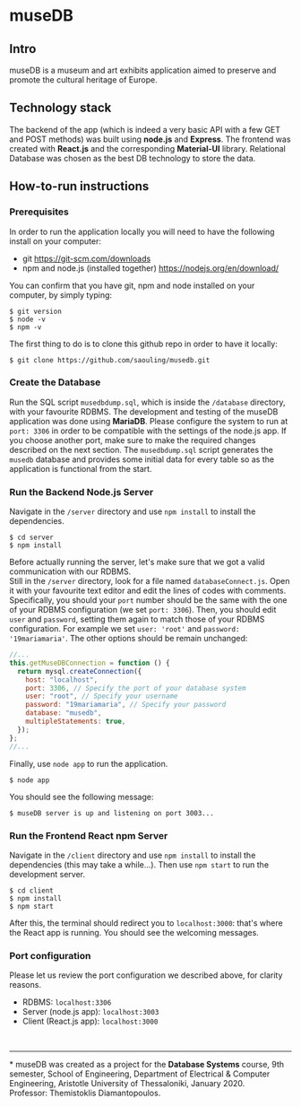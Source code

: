# museDB

## Intro

museDB is a museum and art exhibits application aimed to preserve and promote the cultural heritage of Europe.

## Technology stack

The backend of the app (which is indeed a very basic API with a few GET and POST methods) was built using **node.js** and **Express**. The frontend was created with **React.js** and the corresponding **Material-UI** library. Relational Database was chosen as the best DB technology to store the data.

## How-to-run instructions

### Prerequisites

In order to run the application locally you will need to have the following install on your computer:

- git https://git-scm.com/downloads
- npm and node.js (installed together) https://nodejs.org/en/download/

You can confirm that you have git, npm and node installed on your computer, by simply typing:

```shell
$ git version
$ node -v
$ npm -v
```

The first thing to do is to clone this github repo in order to have it locally:

```shell
$ git clone https://github.com/saouling/musedb.git
```

### Create the Database

Run the SQL script `musedbdump.sql`, which is inside the `/database` directory, with your favourite RDBMS. The development and testing of the museDB application was done using **MariaDB**. Please configure the system to run at `port: 3306` in order to be compatible with the settings of the node.js app. If you choose another port, make sure to make the required changes described on the next section.
The `musedbdump.sql` script generates the `musedb` database and provides some initial data for every table so as the application is functional from the start.

### Run the Backend Node.js Server

Navigate in the `/server` directory and use `npm install` to install the dependencies.

```shell
$ cd server
$ npm install
```

Before actually running the server, let's make sure that we got a valid communication with our RDBMS.  
Still in the `/server` directory, look for a file named `databaseConnect.js`. Open it with your favourite text editor and edit the lines of codes with comments. Specifically, you should your `port` number should be the same with the one of your RDBMS configuration (we set `port: 3306`). Then, you should edit `user` and `password`, setting them again to match those of your RDBMS configuration. For example we set `user: 'root'` and `password: '19mariamaria'`. The other options should be remain unchanged:

```javascript
//...
this.getMuseDBConnection = function () {
  return mysql.createConnection({
    host: "localhost",
    port: 3306, // Specify the port of your database system
    user: "root", // Specify your username
    password: "19mariamaria", // Specify your password
    database: "musedb",
    multipleStatements: true,
  });
};
//...
```

Finally, use `node app` to run the application.

```shell
$ node app
```

You should see the following message:

```shell
$ museDB server is up and listening on port 3003...
```

### Run the Frontend React npm Server

Navigate in the `/client` directory and use `npm install` to install the dependencies (this may take a while...). Then use `npm start` to run the development server.

```shell
$ cd client
$ npm install
$ npm start
```

After this, the terminal should redirect you to `localhost:3000`: that's where the React app is running. You should see the welcoming messages.

### Port configuration

Please let us review the port configuration we described above, for clarity reasons.

- RDBMS: `localhost:3306`
- Server (node.js app): `localhost:3003`
- Client (React.js app): `localhost:3000`

<br/><hr/> \* museDB was created as a project for the **Database Systems** course, 9th semester, School of Engineering, Department of Electrical & Computer Engineering, Aristotle University of Thessaloniki, January 2020.  
Professor: Themistoklis Diamantopoulos.
